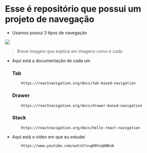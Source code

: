 # Esse é repositório que possui um projeto de navegação
* Usamos possui 3 tipos de navegação

<img src="../../dev/imagem.png">

> Breve Imagem que explica em imagens como é cada 

* Aqui está a documentação de cada um

    ### Tab
    
    ````
        https://reactnavigation.org/docs/tab-based-navigation
    ````


    ### Drawer
    
    ````
        https://reactnavigation.org/docs/drawer-based-navigation
    
    ````
    
    ### Stack
    
    ````
        https://reactnavigation.org/docs/hello-react-navigation
    ````

* Aqui está o vídeo em que eu estudei
    ````
        https://www.youtube.com/watch?v=gH9Vvq6WbnA
    ````